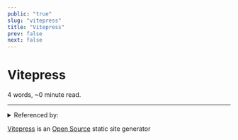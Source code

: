 ```yaml
---
public: "true"
slug: "vitepress"
title: "Vitepress"
prev: false
next: false
---
```

<script setup>
import { data } from '../../git.data.ts';
import { useData } from 'vitepress';
const pageData = useData();
</script>
<h1 class="p-name">Vitepress</h1>
<p>4 words, ~0 minute read. <span v-html="data[`site/${pageData.page.value.relativePath}`]" /></p>
<hr/>

<details><summary>Referenced by:</summary><a href="/garden/my-personal-website/index.md">My Personal Website</a><a href="/garden/this-knowledge-hub/index.md">This Knowledge Hub</a></details>

[Vitepress](https://vitepress.dev) is an [Open Source](/garden/open-source/index.md) static site generator